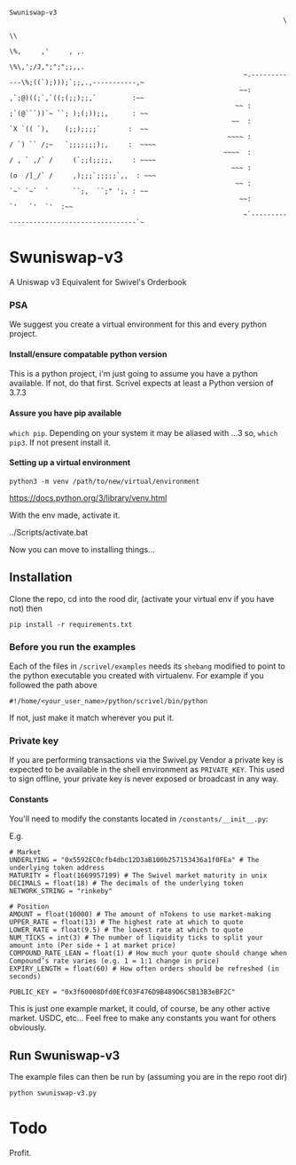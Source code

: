 ```
                                                                          Swuniswap-v3
                                                                     \
                                                                      \\
                                                                       \%,     ,'     , ,.
                                                                        \%\,';/J,";";";;,,.
                                                           ~.------------\%;((`);)));`;;,.,-----------,~
                                                          ~~:           ,`;@)((;`,`((;(;;);;,`         :~~
                                                         ~~ :           ;`(@```))`~ ``; );(;));;,      : ~~
                                                        ~~  :            `X `(( `),    (;;);;;;`       :  ~~
                                                       ~~~~ :            / `) `` /;~   `;;;;;;;);,     :  ~~~~
                                                      ~~~~  :           / , ` ,/` /     (`;;(;;;;,     : ~~~~
                                                        ~~~ :          (o  /]_/` /     ,);;;`;;;;;`,,  : ~~~
                                                         ~~ :           `~` `~`  `      ``;,  ``;" ';, : ~~
                                                          ~~:                             `'   `'  `'  :~~
                                                           ~`-----------------------------------------`~                

```

# Swuniswap-v3
A Uniswap v3 Equivalent for Swivel's Orderbook

### PSA
We suggest you create a virtual environment for this and every python project.

#### Install/ensure compatable python version
This is a python project, i'm just going to assume you have a python available. If not, do that first.
Scrivel expects at least a Python version of 3.7.3

#### Assure you have pip available
`which pip`. Depending on your system it may be aliased with ...3 so, `which pip3`. If not present install it.

#### Setting up a virtual environment

```
python3 -m venv /path/to/new/virtual/environment
```

https://docs.python.org/3/library/venv.html

With the env made, activate it.

../Scripts/activate.bat

Now you can move to installing things...

## Installation
Clone the repo, cd into the rood dir, (activate your virtual env if you have not) then

    pip install -r requirements.txt

### Before you run the examples
Each of the files in `/scrivel/examples` needs its `shebang` modified to point to the python executable you created with virtualenv.
For example if you followed the path above
    
    #!/home/<your_user_name>/python/scrivel/bin/python

If not, just make it match wherever you put it.

### Private key
If you are performing transactions via the Swivel.py Vendor a private key is expected to be available in the shell environment as `PRIVATE_KEY`.
This used to sign offline, your private key is never exposed or broadcast in any way.

#### Constants
You'll need to modify the constants located in `/constants/__init__.py`:

E.g.
```
# Market
UNDERLYING = "0x5592EC0cfb4dbc12D3aB100b257153436a1f0FEa" # The underlying token address
MATURITY = float(1669957199) # The Swivel market maturity in unix
DECIMALS = float(18) # The decimals of the underlying token
NETWORK_STRING = "rinkeby"

# Position
AMOUNT = float(10000) # The amount of nTokens to use market-making
UPPER_RATE = float(13) # The highest rate at which to quote 
LOWER_RATE = float(9.5) # The lowest rate at which to quote 
NUM_TICKS = int(3) # The number of liquidity ticks to split your amount into (Per side + 1 at market price)
COMPOUND_RATE_LEAN = float(1) # How much your quote should change when Compound’s rate varies (e.g. 1 = 1:1 change in price) 
EXPIRY_LENGTH = float(60) # How often orders should be refreshed (in seconds) 

PUBLIC_KEY = "0x3f60008Dfd0EfC03F476D9B489D6C5B13B3eBF2C"
```

This is just one example market, it could, of course, be any other active market. USDC, etc... Feel free to make
any constants you want for others obviously.

## Run Swuniswap-v3
The example files can then be run by (assuming you are in the repo root dir)

    python swuniswap-v3.py

# Todo
Profit.
